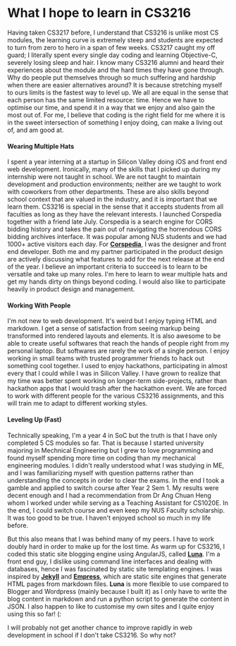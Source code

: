 What I hope to learn in CS3216
==

Having taken CS3217 before, I understand that CS3216 is unlike most CS modules, the learning curve is extremely steep and students are expected to turn from zero to hero in a span of few weeks. CS3217 caught my off guard; I literally spent every single day coding and learning Objective-C, severely losing sleep and hair. I know many CS3216 alumni and heard their experiences about the module and the hard times they have gone through. Why do people put themselves through so much suffering and hardship when there are easier alternatives around? It is because stretching myself to ours limits is the fastest way to level up. We all are equal in the sense that each person has the same limited resource: time. Hence we have to optimise our time, and spend it in a way that we enjoy and also gain the most out of. For me, I believe that coding is the right field for me where it is in the sweet intersection of something I enjoy doing, can make a living out of, and am good at.

#### Wearing Multiple Hats ####

I spent a year interning at a startup in Silicon Valley doing iOS and front end web development. Ironically, many of the skills that I picked up during my internship were not taught in school. We are not taught to maintain development and production environments; neither are we taught to work with coworkers from other departments. These are also skills beyond school context that are valued in the industry, and it is important that we learn them. CS3216 is special in the sense that it accepts students from all faculties as long as they have the relevant interests. I launched Corspedia together with a friend late July. Corspedia is a search engine for CORS bidding history and takes the pain out of navigating the horrendous CORS bidding archives interface. It was popular among NUS students and we had 1000+ active visitors each day. For [**Corspedia**](http://www.corspedia.com), I was the designer and front end developer. Both me and my partner participated in the product design are actively discussing what features to add for the next release at the end of the year. I believe an important criteria to succeed is to learn to be versatile and take up many roles. I'm here to learn to wear multiple hats and get my hands dirty on things beyond coding. I would also like to participate heavily in product design and management.

#### Working With People ####

I'm not new to web development. It's weird but I enjoy typing HTML and markdown. I get a sense of satisfaction from seeing markup being transformed into rendered layouts and elements. It is also awesome to be able to create useful softwares that reach the hands of people right from my personal laptop. But softwares are rarely the work of a single person. I enjoy working in small teams with trusted programmer friends to hack out something cool together. I used to enjoy hackathons, participating in almost every that I could while I was in Silicon Valley. I have grown to realize that my time was better spent working on longer-term side-projects, rather than hackathon apps that I would trash after the hackathon event. We are forced to work with different people for the various CS3216 assignments, and this will train me to adapt to different working styles.

#### Leveling Up (Fast) ####

Technically speaking, I'm a year 4 in SoC but the truth is that I have only completed 5 CS modules so far. That is because I started university majoring in Mechnical Engineering but I grew to love programming and found myself spending more time on coding than my mechanical engineering modules. I didn't really understood what I was studying in ME, and I was familiarizing myself with question patterns rather than understanding the concepts in order to clear the exams. In the end I took a gamble and applied to switch course after Year 2 Sem 1. My results were decent enough and I had a recommendation from Dr Ang Chuan Heng whom I worked under while serving as a Teaching Assistant for CS1020E. In the end, I could switch course and even keep my NUS Faculty scholarship. It was too good to be true. I haven't enjoyed school so much in my life before. 

But this also means that I was behind many of my peers. I have to work doubly hard in order to make up for the lost time. As warm up for CS3216, I coded this static site blogging engine using AngularJS, called [**Luna**](https://github.com/yangshun/luna). I'm a front end guy, I dislike using command line interfaces and dealing with databases, hence I was fascinated by static site templating engines. I was inspired by [**Jekyll**](http://jekyllrb.com/) and [**Empress**](https://github.com/hodgesmr/Empress), which are static site engines that generate HTML pages from markdown files. **Luna** is more flexible to use compared to Blogger and Wordpress (mainly because I built it) as I only have to write the blog content in markdown and run a python script to generate the content in JSON. I also happen to like to customise my own sites and I quite enjoy using this so far! (:

I will probably not get another chance to improve rapidly in web development in school if I don't take CS3216. So why not?    